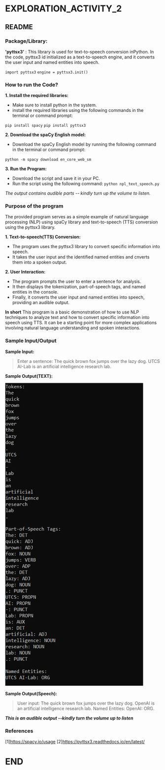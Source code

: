 # EXPLORATION_ACTIVITY_2
## README

### Package/Library:
**'pyttsx3'** : This library is used for text-to-speech conversion inPython. In the  code, pyttsx3 id initialized as a text-to-speech engine, and it converts the user input and named entities into speech.

`import pyttsx3`
`engine = pyttsx3.init()`

### How to run the Code?

**1. Install the required libraries:**
- Make sure to install python in the system.
- install the required libraries using the following commands in the terminal or command prompt:

`pip install spacy`
`pip install pyttsx3`

**2. Download the spaCy English model:**
- Download the spaCy English model by running the following command in the terminal or command prompt:

`python -m spacy download en_core_web_sm`

**3. Run the Program:**
- Download the script and save it in your PC.
- Run the script using the following command:
`python npl_text_speech.py`

*The output contains audible parts -- kindly turn up the volume to listen.*

### Purpose of the program

The provided program serves as a simple example of natural language processing (NLP) using spaCy library and text-to-speech (TTS) conversion using the pyttsx3 library.

**1. Text-to-speech(TTS) Conversion:**
- The program uses the pyttsx3 library to convert specific  information into speech.
- It takes the user input and the identified named entities and cnverts them into a spoken output.

**2. User Interaction:**
- The program prompts the user to enter a sentence for analysis.
- It then displays the tokenization, part-of-speech tags, and named entities in the console.
- Finally, it converts the user input and named entities into speech, providing an audible output.

**In short**
This program is a basic demonstration of how to use NLP  techniques to analyze text and how to convert specific information into speech using TTS. It can be a starting point for more complex applications involving natural language understanding and spoken interactions.

### Sample Input/Output

**Sample Input:**
>Enter a sentence: The quick brown fox jumps over the lazy dog. UTCS AI-Lab is an artificial intelligence research lab.

**Sample Output(TEXT):**


![alt text](https://github.com/CS2613-FA23/explorationactivity2-Nikhilite/blob/main/Output/TEXT.png)

**Sample Output(Speech):**
> User input: The quick brown fox jumps over the lazy dog. OpenAI is an artificial intelligence research lab. Named Entities: OpenAI: ORG.

***This is an audible output --kindly turn the volume up to listen***

### References
[1]https://spacy.io/usage
[2]https://pyttsx3.readthedocs.io/en/latest/


# END

